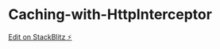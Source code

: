 # Caching-with-HttpInterceptor

[Edit on StackBlitz ⚡️](https://stackblitz.com/edit/caching-with-http-interceptor)